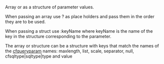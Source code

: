 Array or as a structure of parameter values. 

When passing an array use ? as place holders and pass them in the order they are to be used. 

When passing a struct use :keyName where keyName is the name of the key in the structure corresponding to the parameter. 

The array or structure can be a structure with keys that match the names of the [cfqueryparam](https://docs.lucee.org/reference/tags/queryparam.html) names: maxlength, list, scale, separator, null, cfsqltype|sqltype|type and value
